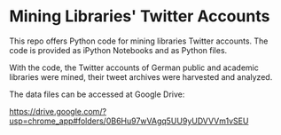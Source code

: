 Mining Libraries' Twitter Accounts
==============



This repo offers Python code for mining libraries Twitter accounts.
The code is provided as iPython Notebooks and as Python files.

With the code, the Twitter accounts of German public and academic libraries were mined, their tweet archives were harvested and analyzed.

The data files can be accessed at Google Drive:

https://drive.google.com/?usp=chrome_app#folders/0B6Hu97wVAgq5UU9yUDVVVm1vSEU
